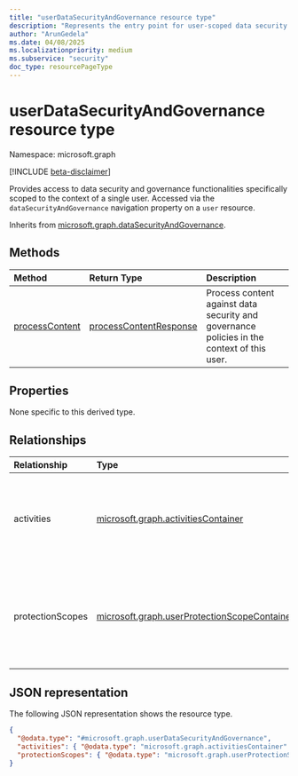 ```yaml
---
title: "userDataSecurityAndGovernance resource type"
description: "Represents the entry point for user-scoped data security and governance features."
author: "ArunGedela"
ms.date: 04/08/2025
ms.localizationpriority: medium
ms.subservice: "security"
doc_type: resourcePageType
---
```


# userDataSecurityAndGovernance resource type

Namespace: microsoft.graph

[!INCLUDE [beta-disclaimer](../../includes/beta-disclaimer.md)]

Provides access to data security and governance functionalities specifically scoped to the context of a single user. Accessed via the `dataSecurityAndGovernance` navigation property on a `user` resource.

Inherits from [microsoft.graph.dataSecurityAndGovernance](../resources/datasecurityandgovernance.md).

## Methods
| Method       | Return Type | Description |
|:-------------|:------------|:------------|
| [processContent](../api/userdatasecurityandgovernance-processcontent.md) | [processContentResponse](../resources/processcontentresponse.md) | Process content against data security and governance policies in the context of this user. |

## Properties
None specific to this derived type.

## Relationships
|Relationship|Type|Description|
|:---|:---|:---|
|activities|[microsoft.graph.activitiesContainer](../resources/activitiescontainer.md)|Container for activity logs (content processing and audit) related to this user. ContainsTarget: true.|
|protectionScopes|[microsoft.graph.userProtectionScopeContainer](../resources/userprotectionscopecontainer.md)|Container for actions to compute the effective protection scope for this user. ContainsTarget: true.|

## JSON representation
The following JSON representation shows the resource type.
<!-- {
  "blockType": "resource",
  "baseType": "microsoft.graph.dataSecurityAndGovernance",
  "@odata.type": "microsoft.graph.userDataSecurityAndGovernance"
}
-->
``` json
{
  "@odata.type": "#microsoft.graph.userDataSecurityAndGovernance",
  "activities": { "@odata.type": "microsoft.graph.activitiesContainer" },
  "protectionScopes": { "@odata.type": "microsoft.graph.userProtectionScopeContainer" }
}
```